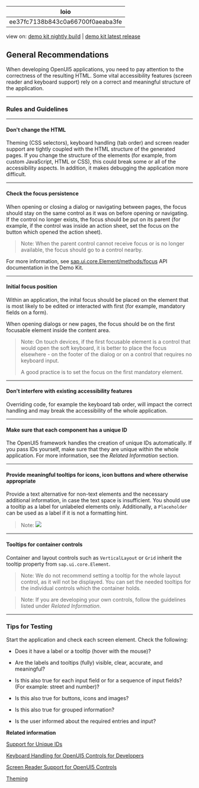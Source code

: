 <!-- loioee37fc7138b843c0a66700f0aeaba3fe -->

| loio |
| -----|
| ee37fc7138b843c0a66700f0aeaba3fe |

<div id="loio">

view on: [demo kit nightly build](https://openui5nightly.hana.ondemand.com/#/topic/ee37fc7138b843c0a66700f0aeaba3fe) | [demo kit latest release](https://openui5.hana.ondemand.com/#/topic/ee37fc7138b843c0a66700f0aeaba3fe)</div>

## General Recommendations

When developing OpenUI5 applications, you need to pay attention to the correctness of the resulting HTML. Some vital accessibility features \(screen reader and keyboard support\) rely on a correct and meaningful structure of the application.

***

### Rules and Guidelines

***

#### Don't change the HTML

Theming \(CSS selectors\), keyboard handling \(tab order\) and screen reader support are tightly coupled with the HTML structure of the generated pages. If you change the structure of the elements \(for example, from custom JavaScript, HTML or CSS\), this could break some or all of the accessibility aspects. In addition, it makes debugging the application more difficult.

***

#### Check the focus persistence

When opening or closing a dialog or navigating between pages, the focus should stay on the same control as it was on before opening or navigating. If the control no longer exists, the focus should be put on its parent \(for example, if the control was inside an action sheet, set the focus on the button which opened the action sheet\).

> Note:
> When the parent control cannot receive focus or is no longer available, the focus should go to a control nearby.
> 
> 

For more information, see [sap.ui.core.Element/methods/focus](https://openui5.hana.ondemand.com/#/api/sap.ui.core.Element/methods/focus) API documentation in the Demo Kit.

***

#### Initial focus position

Within an application, the inital focus should be placed on the element that is most likely to be edited or interacted with first \(for example, mandatory fields on a form\).

When opening dialogs or new pages, the focus should be on the first focusable element inside the content area.

> Note:
> On touch devices, if the first focusable element is a control that would open the soft keyboard, it is better to place the focus elsewhere - on the footer of the dialog or on a control that requires no keyboard input.
> 
> A good practice is to set the focus on the first mandatory element.
> 
> 

***

#### Don't interfere with existing accessibility features

Overriding code, for example the keyboard tab order, will impact the correct handling and may break the accessibility of the whole application.

***

#### Make sure that each component has a unique ID

The OpenUI5 framework handles the creation of unique IDs automatically. If you pass IDs yourself, make sure that they are unique within the whole application. For more information, see the *Related Information* section.

***

#### Provide meaningful tooltips for icons, icon buttons and where otherwise appropriate

Provide a text alternative for non-text elements and the necessary additional information, in case the text space is insufficient. You should use a tooltip as a label for unlabeled elements only. Additionally, a `Placeholder` can be used as a label if it is not a formatting hint.

> Note:
> ![](loiofe947a006350426b927d64b6cea908dc_HiRes.png)
> 
> 

***

#### Tooltips for container controls

Container and layout controls such as `VerticalLayout` or `Grid` inherit the tooltip property from `sap.ui.core.Element`.

> Note:
> We do not recommend setting a tooltip for the whole layout control, as it will not be displayed. You can set the needed tooltips for the individual controls which the container holds.
> 
> 

> Note:
> If you are developing your own controls, follow the guidelines listed under *Related Information*.
> 
> 

***

### Tips for Testing

Start the application and check each screen element. Check the following:

-   Does it have a label or a tooltip \(hover with the mouse\)?

-   Are the labels and tooltips \(fully\) visible, clear, accurate, and meaningful?

-   Is this also true for each input field or for a sequence of input fields? \(For example: street and number\)?

-   Is this also true for buttons, icons and images?

-   Is this also true for grouped information?

-   Is the user informed about the required entries and input?


**Related information**  


[Support for Unique IDs](Support_for_Unique_IDs_91f28be.md)

[Keyboard Handling for OpenUI5 Controls for Developers](Keyboard_Handling_for_OpenUI5_Controls_for_Developers_3e631ad.md)

[Screen Reader Support for OpenUI5 Controls](Screen_Reader_Support_for_OpenUI5_Controls_656e825.md)

[Theming](Theming_497c27a.md)

